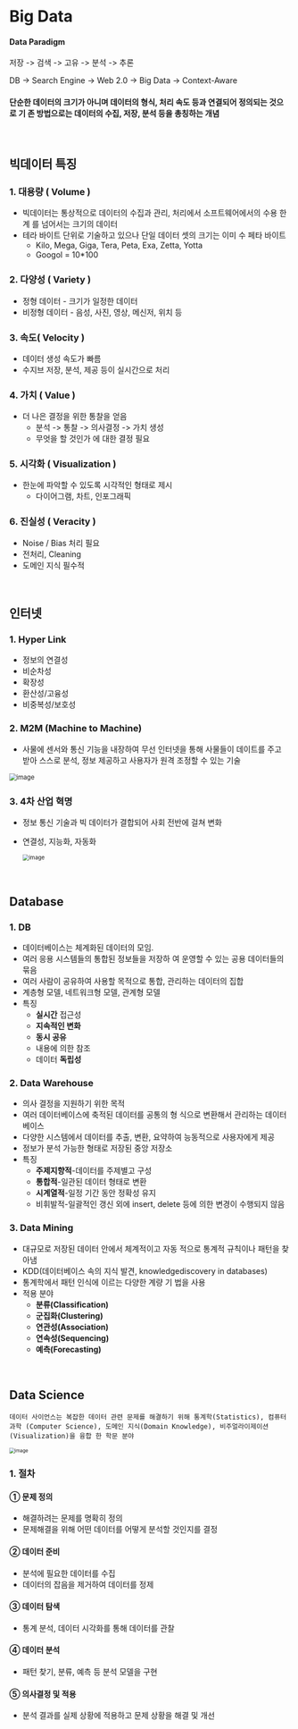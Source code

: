 # Big Data

#### Data Paradigm

저장 -> 검색 -> 고유 -> 분석 -> 추론

DB -> Search Engine -> Web 2.0 -> Big Data -> Context-Aware

#### 단순한 데이터의 크기가 아니며 데이터의 형식, 처리 속도 등과 연결되어 정의되는 것으로 기 존 방법으로는 데이터의 수집, 저장, 분석 등을 총칭하는 개념

<br/>

## 빅데이터 특징





### 1. 대용량 ( Volume )

- 빅데이터는 통상적으로 데이터의 수집과 관리, 처리에서 소프트웨어에서의 수용 한계 를 넘어서는 크기의 데이터
- 테라 바이트 단위로 기술하고 있으나 단일 데이터 셋의 크기는 이미 수 페타 바이트
  - Kilo, Mega, Giga, Tera, Peta, Exa, Zetta, Yotta
  - Googol = 10*100



### 2. 다양성 ( Variety )

- 정형 데이터 - 크기가 일정한 데이터
- 비정형 데이터 - 음성, 사진, 영상, 메신저, 위치 등



### 3. 속도( Velocity )

- 데이터 생성 속도가 빠름
- 수지브 저장, 분석, 제공 등이 실시간으로 처리



### 4. 가치 ( Value )

- 더 나은 결정을 위한 통찰을 얻음
  - 분석 -> 통찰 -> 의사결정 -> 가치 생성
  - 무엇을 할 것인가 에 대한 결정 필요



### 5. 시각화 ( Visualization )

- 한눈에 파악할 수 있도록 시각적인 형태로 제시
  - 다이어그램, 차트, 인포그래픽



### 6. 진실성 ( Veracity )

- Noise / Bias 처리 필요
- 전처리, Cleaning
- 도메인 지식 필수적

<br/>

## 인터넷

### 1. Hyper Link

- 정보의 연결성
- 비순차성
- 확장성
- 환산성/고융성
- 비중복성/보호성



### 2. M2M (Machine to Machine)

- 사물에 센서와 통신 기능을 내장하여 무선 인터넷을 통해 사물들이 데이트를 주고 받아 스스로 분석, 정보 제공하고 사용자가 원격 조정할 수 있는 기술

<img src="https://github.com/silverpoodle/typora-images/blob/main/image-20241024092004353.png?raw=true" alt="image" style="zoom:80%;" />



### 3. 4차 산업 혁명

- 정보 통신 기술과 빅 데이터가 결합되어 사회 전반에 걸쳐 변화

- 연결성, 지능화, 자동화

  <img src="https://github.com/silverpoodle/typora-images/blob/main/image-20241024092122851.png?raw=true" alt="image" style="zoom:70%;" />

<br/>



## Database

### 1. DB

- 데이터베이스는 체계화된 데이터의 모임.
- 여러 응용 시스템들의 통합된 정보들을 저장하 여 운영할 수 있는 공용 데이터들의 묶음
- 여러 사람이 공유하여 사용할 목적으로 통합, 관리하는 데이터의 집합
- 계층형 모델, 네트워크형 모델, 관계형 모델
- 특징 
  - **실시간** 접근성 
  - **지속적인 변화** 
  - **동시 공유** 
  - 내용에 의한 참조 
  - 데이터 **독립성**



### 2. Data Warehouse

- 의사 결정을 지원하기 위한 목적
- 여러 데이터베이스에 축적된 데이터를 공통의 형 식으로 변환해서 관리하는 데이터베이스
- 다양한 시스템에서 데이터를 추출, 변환, 요약하여 능동적으로 사용자에게 제공
- 정보가 분석 가능한 형태로 저장된 중앙 저장소
- 특징
  - **주제지향적**-데이터를 주제별고 구성
  - **통합적**-일관된 데이터 형태로 변환
  - **시계열적**-일정 기간 동안 정확성 유지
  - 비휘발적-일괄적인 갱신 외에 insert, delete 등에 의한 변경이 수행되지 않음



### 3. Data Mining

- 대규모로 저장된 데이터 안에서 체계적이고 자동 적으로 통계적 규칙이나 패턴을 찾아냄
- KDD(데이터베이스 속의 지식 발견, knowledgediscovery in databases)
- 통계학에서 패턴 인식에 이르는 다양한 계량 기 법을 사용
- 적용 분야
  - **분류(Classification)**
  - **군집화(Clustering)**
  - **연관성(Association)**
  - **연속성(Sequencing)**
  - **예측(Forecasting)**





<br/>



## Data Science

`데이터 사이언스는 복잡한 데이터 관련 문제를 해결하기 위해 통계학(Statistics), 컴퓨터 과학 (Computer Science), 도메인 지식(Domain Knowledge), 비주얼라이제이션(Visualization)을 융합 한 학문 분야`

<img src="https://github.com/silverpoodle/typora-images/blob/main/image-20241024092744302.png?raw=true" alt="image" style="zoom:60%;" />



### 1.  절차

#### ① 문제 정의

- 해결하려는 문제를 명확히 정의
- 문제해결을 위해 어떤 데이터를 어떻게 분석할 것인지를 결정

#### ② 데이터 준비

- 분석에 필요한 데이터를 수집
- 데이터의 잡음을 제거하여 데이터를 정제

#### ③ 데이터 탐색

- 통계 분석, 데이터 시각화를 통해 데이터를 관찰

#### ④ 데이터 분석

- 패턴 찾기, 분류, 예측 등 분석 모델을 구현

#### ⑤ 의사결정 및 적용

- 분석 결과를 실제 상황에 적용하고 문제 상황을 해결 및 개선